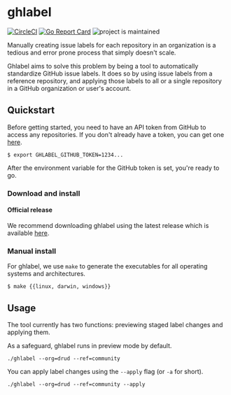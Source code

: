 # ghlabel

[![CircleCI](https://circleci.com/gh/drud/ghlabel.svg?style=shield)](https://circleci.com/gh/drud/ghlabel) [![Go Report Card](https://goreportcard.com/badge/drud/ghlabel)](https://goreportcard.com/report/drud/ghlabel) ![project is maintained](https://img.shields.io/maintenance/yes/2017.svg)

Manually creating issue labels for each repository in an organization is a tedious and error prone process that simply doesn't scale.

Ghlabel aims to solve this problem by being a tool to automatically standardize GitHub issue labels.
It does so by using issue labels from a reference repository, and applying those labels to all or
a single repository in a GitHub organization or user's account.

## Quickstart
Before getting started, you need to have an API token from GitHub to access any repositories. If you don't already have a token, you can get one [here](https://github.com/settings/tokens).
```
$ export GHLABEL_GITHUB_TOKEN=1234...
```
After the environment variable for the GitHub token is set, you're ready to go.

### Download and install

#### Official release
We recommend downloading ghlabel using the latest release which is available [here](https://github.com/drud/ghlabel/releases).

### Manual install
For ghlabel, we use `make` to generate the executables for all operating systems and architectures.
```
$ make {{linux, darwin, windows}}
```

## Usage
The tool currently has two functions: previewing staged label changes and applying them.

As a safeguard, ghlabel runs in preview mode by default.
```
./ghlabel --org=drud --ref=community
```
You can apply label changes using the `--apply` flag (or `-a` for short).
```
./ghlabel --org=drud --ref=community --apply
```
